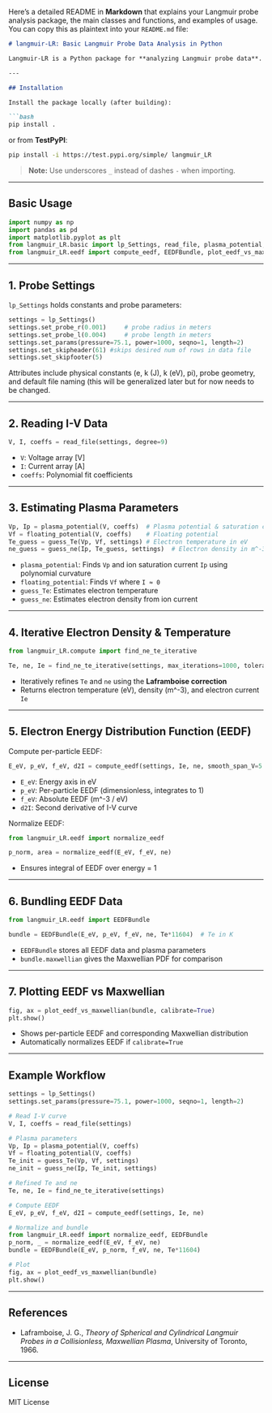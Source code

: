 Here’s a detailed README in **Markdown** that explains your Langmuir probe analysis package, the main classes and functions, and examples of usage. You can copy this as plaintext into your `README.md` file:

````markdown
# langmuir-LR: Basic Langmuir Probe Data Analysis in Python

Langmuir-LR is a Python package for **analyzing Langmuir probe data**. It provides tools for reading I-V curves, estimating plasma parameters (electron temperature, density, plasma potential, floating potential), and computing the **electron energy distribution function (EEDF)**.

---

## Installation

Install the package locally (after building):

```bash
pip install .
````

or from **TestPyPI**:

```bash
pip install -i https://test.pypi.org/simple/ langmuir_LR
```

> **Note:** Use underscores `_` instead of dashes `-` when importing.

---

## Basic Usage

```python
import numpy as np
import pandas as pd
import matplotlib.pyplot as plt
from langmuir_LR.basic import lp_Settings, read_file, plasma_potential, floating_potential, guess_Te, guess_ne, interp_laframboise
from langmuir_LR.eedf import compute_eedf, EEDFBundle, plot_eedf_vs_maxwellian
```

---

## 1. Probe Settings

`lp_Settings` holds constants and probe parameters:

```python
settings = lp_Settings()
settings.set_probe_r(0.001)     # probe radius in meters
settings.set_probe_l(0.004)     # probe length in meters
settings.set_params(pressure=75.1, power=1000, seqno=1, length=2)
settings.set_skipheader(61) #skips desired num of rows in data file
settings.set_skipfooter(5) 
```

Attributes include physical constants (e, k (J), k (eV), pi), probe geometry, and default file naming (this will be generalized later but for now needs to be changed.

---

## 2. Reading I-V Data

```python
V, I, coeffs = read_file(settings, degree=9)
```

* `V`: Voltage array [V]
* `I`: Current array [A]
* `coeffs`: Polynomial fit coefficients

---

## 3. Estimating Plasma Parameters

```python
Vp, Ip = plasma_potential(V, coeffs)  # Plasma potential & saturation current
Vf = floating_potential(V, coeffs)    # Floating potential
Te_guess = guess_Te(Vp, Vf, settings) # Electron temperature in eV
ne_guess = guess_ne(Ip, Te_guess, settings)  # Electron density in m^-3
```

* `plasma_potential`: Finds `Vp` and ion saturation current `Ip` using polynomial curvature
* `floating_potential`: Finds `Vf` where `I ≈ 0`
* `guess_Te`: Estimates electron temperature
* `guess_ne`: Estimates electron density from ion current

---

## 4. Iterative Electron Density & Temperature

```python
from langmuir_LR.compute import find_ne_te_iterative

Te, ne, Ie = find_ne_te_iterative(settings, max_iterations=1000, tolerance=1e-4)
```

* Iteratively refines `Te` and `ne` using the **Laframboise correction**
* Returns electron temperature (eV), density (m^-3), and electron current `Ie`

---

## 5. Electron Energy Distribution Function (EEDF)

Compute per-particle EEDF:

```python
E_eV, p_eV, f_eV, d2I = compute_eedf(settings, Ie, ne, smooth_span_V=5.0, polyorder=3)
```

* `E_eV`: Energy axis in eV
* `p_eV`: Per-particle EEDF (dimensionless, integrates to 1)
* `f_eV`: Absolute EEDF (m^-3 / eV)
* `d2I`: Second derivative of I-V curve

Normalize EEDF:

```python
from langmuir_LR.eedf import normalize_eedf

p_norm, area = normalize_eedf(E_eV, f_eV, ne)
```

* Ensures integral of EEDF over energy = 1

---

## 6. Bundling EEDF Data

```python
from langmuir_LR.eedf import EEDFBundle

bundle = EEDFBundle(E_eV, p_eV, f_eV, ne, Te*11604)  # Te in K
```

* `EEDFBundle` stores all EEDF data and plasma parameters
* `bundle.maxwellian` gives the Maxwellian PDF for comparison

---

## 7. Plotting EEDF vs Maxwellian

```python
fig, ax = plot_eedf_vs_maxwellian(bundle, calibrate=True)
plt.show()
```

* Shows per-particle EEDF and corresponding Maxwellian distribution
* Automatically normalizes EEDF if `calibrate=True`

---

## Example Workflow

```python
settings = lp_Settings()
settings.set_params(pressure=75.1, power=1000, seqno=1, length=2)

# Read I-V curve
V, I, coeffs = read_file(settings)

# Plasma parameters
Vp, Ip = plasma_potential(V, coeffs)
Vf = floating_potential(V, coeffs)
Te_init = guess_Te(Vp, Vf, settings)
ne_init = guess_ne(Ip, Te_init, settings)

# Refined Te and ne
Te, ne, Ie = find_ne_te_iterative(settings)

# Compute EEDF
E_eV, p_eV, f_eV, d2I = compute_eedf(settings, Ie, ne)

# Normalize and bundle
from langmuir_LR.eedf import normalize_eedf, EEDFBundle
p_norm, _ = normalize_eedf(E_eV, f_eV, ne)
bundle = EEDFBundle(E_eV, p_norm, f_eV, ne, Te*11604)

# Plot
fig, ax = plot_eedf_vs_maxwellian(bundle)
plt.show()
```

---

## References

* Laframboise, J. G., *Theory of Spherical and Cylindrical Langmuir Probes in a Collisionless, Maxwellian Plasma*, University of Toronto, 1966.

---

## License

MIT License
